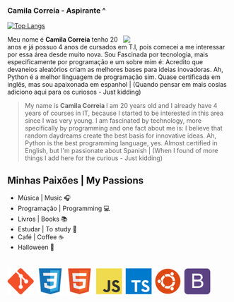 ### Camila Correia - Aspirante ^

[![Top Langs](https://github-readme-stats.vercel.app/api/top-langs/?username=anuraghazra&layout=compact)](https://github.com/anuraghazra/github-readme-stats)

<img src="https://scontent-gru2-2.xx.fbcdn.net/v/t1.18169-9/29542212_2173436819552251_6881682999642682159_n.jpg?_nc_cat=111&ccb=1-3&_nc_sid=8bfeb9&_nc_eui2=AeHthPDb_z-vVWmeWuTNBOxh__v4AzvWM1b_-_gDO9YzVkUONgTNr4d1zWcZmQSE2sUMpIcsUTfr9fK8XKTX_Xhx&_nc_ohc=56iU2CrXY6kAX8Wil2W&_nc_ht=scontent-gru2-2.xx&oh=c8eb9c1552a3744999957e375b5bea23&oe=60B9DF19" width="48%" align="right"/>

<p> Meu nome é <strong>Camila Correia</strong> tenho 20 anos e já possuo 4 anos de cursados em T.I, pois comecei a me interessar por essa área desde muito nova. Sou Fascinada por tecnologia, mais especificamente por programação e um sobre mim é: Acredito que devaneios aleatórios criam as melhores bases para ideias inovadoras. Ah, Python é a melhor linguagem de programação sim. Quase certificada em inglês, mas sou apaixonada em espanhol | (Quando pensar em mais cosias adiciono aqui para os curiosos - Just kidding) </p>

> <p> My name is <strong> Camila Correia </strong> I am 20 years old and I already have 4 years of courses in IT, because I started to be interested in this area since I was very young. I am fascinated by technology, more specifically by programming and one fact about me is: I believe that random daydreams create the best basis for innovative ideas. Ah, Python is the best programming language, yes. Almost certified in English, but I'm passionate about Spanish | (When I found of more things I add here for the curious - Just kidding) </p>

## Minhas Paixões | My Passions

- Música | Music :headphones:
- Programação | Programming :computer:
- Livros | Books :books:
- Estudar | To study :open_book:
- Café | Coffee :coffee:
- Halloween :jack_o_lantern:

# <img alt="GIT" src="https://github.com/devicons/devicon/raw/master/icons/git/git-original.svg" width="60" height="60"  /> <img alt="CSS" src="https://github.com/devicons/devicon/raw/master/icons/css3/css3-original.svg" width="60" height="60"  /> <img alt="HTML" src="https://github.com/devicons/devicon/raw/master/icons/html5/html5-original.svg" width="60" height="60" /> <img alt="JS" src="https://github.com/devicons/devicon/raw/master/icons/javascript/javascript-original.svg"  width="60" height="60"  /> <img alt="TS" src="https://github.com/devicons/devicon/blob/master/icons/typescript/typescript-original.svg"  width="60" height="60"  /> <img alt="Ubuntu" src="https://github.com/devicons/devicon/blob/master/icons/ubuntu/ubuntu-plain.svg"  width="60" height="60"  /> <img alt="Bootstrap" src="https://github.com/devicons/devicon/blob/master/icons/bootstrap/bootstrap-plain.svg"  width="60" height="60"  /> 
